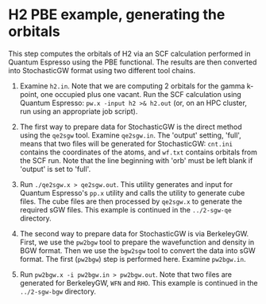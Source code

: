# H2 PBE example, generating the orbitals

This step computes the orbitals of H2 via an SCF calculation performed in
Quantum Espresso using the PBE functional. The results are then converted into
StochasticGW format using two different tool chains.

1. Examine `h2.in`. Note that we are computing 2 orbitals for the
   gamma k-point, one occupied plus one vacant. Run the SCF calculation 
   using Quantum Espresso: `pw.x -input h2 >& h2.out` (or, on an HPC cluster,
   run using an appropriate job script).

2. The first way to prepare data for StochasticGW is the direct method using
   the `qe2sgw` tool. Examine `qe2sgw.in`. The 'output' setting, 'full', means
   that two files will be generated for StochasticGW: `cnt.ini`
   contains the coordinates of the atoms, and `wf.txt` contains orbitals
   from the SCF run. Note that the line beginning with 'orb' must be left
   blank if 'output' is set to 'full'.

3. Run `./qe2sgw.x > qe2sgw.out`. This utility generates and input for 
   Quantum Espresso's `pp.x` utility and calls the utility to generate cube
   files. The cube files are then processed by `qe2sgw.x` to generate the 
   required sGW files. This example is continued in the `../2-sgw-qe`
   directory.

4. The second way to prepare data for StochasticGW is via BerkeleyGW. First,
   we use the `pw2bgw` tool to prepare the wavefunction and density in BGW
   format. Then we use the `bgw2sgw` tool to convert the data into sGW format.
   The first (`pw2bgw`) step is performed here. Examine `pw2bgw.in`.

5. Run `pw2bgw.x -i pw2bgw.in > pw2bgw.out`. Note that two files are generated
   for BerkeleyGW, `WFN` and `RHO`. This example is continued in the `../2-sgw-bgw`
   directory.

